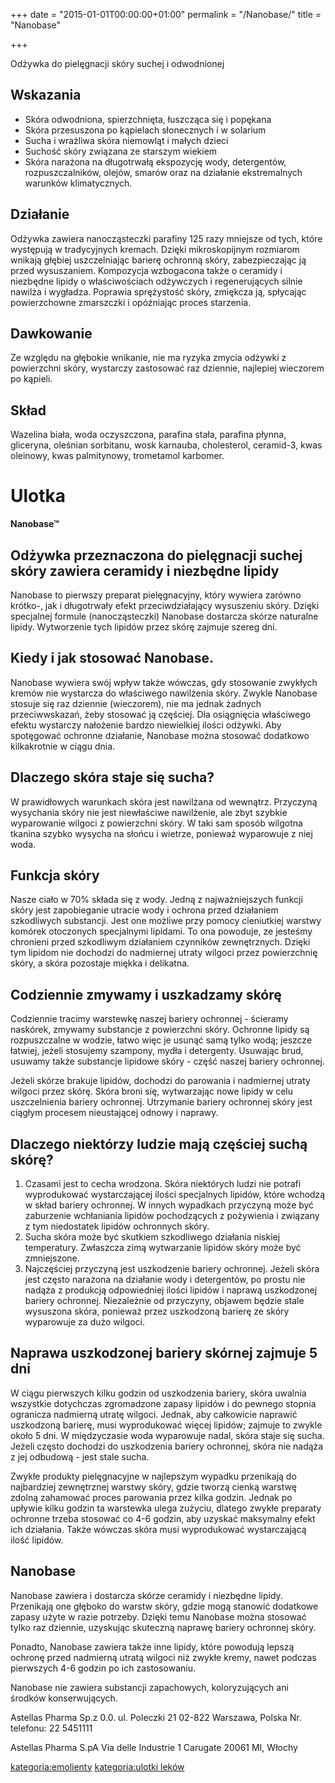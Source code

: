 +++
date = "2015-01-01T00:00:00+01:00"
permalink = "/Nanobase/"
title = "Nanobase"

+++

Odżywka do pielęgnacji skóry suchej i odwodnionej

Wskazania
---------

-   Skóra odwodniona, spierzchnięta, łuszcząca się i popękana
-   Skóra przesuszona po kąpielach słonecznych i w solarium
-   Sucha i wrażliwa skóra niemowląt i małych dzieci
-   Suchość skóry związana ze starszym wiekiem
-   Skóra narażona na długotrwałą ekspozycję wody, detergentów, rozpuszczalników, olejów, smarów oraz na działanie ekstremalnych warunków klimatycznych.

Działanie
---------

Odżywka zawiera nanocząsteczki parafiny 125 razy mniejsze od tych, które występują w tradycyjnych kremach. Dzięki mikroskopijnym rozmiarom wnikają głębiej uszczelniając barierę ochronną skóry, zabezpieczając ją przed wysuszaniem. Kompozycja wzbogacona także o ceramidy i niezbędne lipidy o właściwościach odżywczych i regenerujących silnie nawilża i wygładza. Poprawia sprężystość skóry, zmiękcza ją, spłycając powierzchowne zmarszczki i opóźniając proces starzenia.

Dawkowanie
----------

Ze względu na głębokie wnikanie, nie ma ryzyka zmycia odżywki z powierzchni skóry, wystarczy zastosować raz dziennie, najlepiej wieczorem po kąpieli.

Skład
-----

Wazelina biała, woda oczyszczona, parafina stała, parafina płynna, gliceryna, oleśnian sorbitanu, wosk karnauba, cholesterol, ceramid-3, kwas oleinowy, kwas palmitynowy, trometamol karbomer.

Ulotka
======

**Nanobase™**

Odżywka przeznaczona do pielęgnacji suchej skóry zawiera ceramidy i niezbędne lipidy
------------------------------------------------------------------------------------

Nanobase to pierwszy preparat pielęgnacyjny, który wywiera zarówno krótko-, jak i długotrwały efekt przeciwdziałający wysuszeniu skóry. Dzięki specjalnej formule (nanocząsteczki) Nanobase dostarcza skórze naturalne lipidy. Wytworzenie tych lipidów przez skórę zajmuje szereg dni.

Kiedy i jak stosować Nanobase.
------------------------------

Nanobase wywiera swój wpływ także wówczas, gdy stosowanie zwykłych kremów nie wystarcza do właściwego nawilżenia skóry. Zwykle Nanobase stosuje się raz dziennie (wieczorem), nie ma jednak żadnych przeciwwskazań, żeby stosować ją częściej. Dla osiągnięcia właściwego efektu wystarczy nałożenie bardzo niewielkiej ilości odżywki. Aby spotęgować ochronne działanie, Nanobase można stosować dodatkowo kilkakrotnie w ciągu dnia.

Dlaczego skóra staje się sucha?
-------------------------------

W prawidłowych warunkach skóra jest nawilżana od wewnątrz. Przyczyną wysychania skóry nie jest niewłaściwe nawilżenie, ale zbyt szybkie wyparowanie wilgoci z powierzchni skóry. W taki sam sposób wilgotna tkanina szybko wysycha na słońcu i wietrze, ponieważ wyparowuje z niej woda.

Funkcja skóry
-------------

Nasze ciało w 70% składa się z wody. Jedną z najważniejszych funkcji skóry jest zapobieganie utracie wody i ochrona przed działaniem szkodliwych substancji. Jest one możliwe przy pomocy cieniutkiej warstwy komórek otoczonych specjalnymi lipidami. To ona powoduje, ze jesteśmy chronieni przed szkodliwym działaniem czynników zewnętrznych. Dzięki tym lipidom nie dochodzi do nadmiernej utraty wilgoci przez powierzchnię skóry, a skóra pozostaje miękka i delikatna.

Codziennie zmywamy i uszkadzamy skórę
-------------------------------------

Codziennie tracimy warstewkę naszej bariery ochronnej - ścieramy naskórek, zmywamy substancje z powierzchni skóry. Ochronne lipidy są rozpuszczalne w wodzie, łatwo więc je usunąć samą tylko wodą; jeszcze łatwiej, jeżeli stosujemy szampony, mydła i detergenty. Usuwając brud, usuwamy także substancje lipidowe skóry - część naszej bariery ochronnej.

Jeżeli skórze brakuje lipidów, dochodzi do parowania i nadmiernej utraty wilgoci przez skórę. Skóra broni się, wytwarzając nowe lipidy w celu uszczelnienia bariery ochronnej. Utrzymanie bariery ochronnej skóry jest ciągłym procesem nieustającej odnowy i naprawy.

Dlaczego niektórzy ludzie mają częściej suchą skórę?
----------------------------------------------------

1.  Czasami jest to cecha wrodzona. Skóra niektórych ludzi nie potrafi wyprodukować wystarczającej ilości specjalnych lipidów, które wchodzą w skład bariery ochronnej. W innych wypadkach przyczyną może być zaburzenie wchłaniania lipidów pochodzących z pożywienia i związany z tym niedostatek lipidów ochronnych skóry.
2.  Sucha skóra może być skutkiem szkodliwego działania niskiej temperatury. Zwłaszcza zimą wytwarzanie lipidów skóry może być zmniejszone.
3.  Najczęściej przyczyną jest uszkodzenie bariery ochronnej. Jeżeli skóra jest często narażona na działanie wody i detergentów, po prostu nie nadąża z produkcją odpowiedniej ilości lipidów i naprawą uszkodzonej bariery ochronnej. Niezależnie od przyczyny, objawem będzie stale wysuszona skóra, ponieważ przez uszkodzoną barierę ze skóry wyparowuje za dużo wilgoci.

Naprawa uszkodzonej bariery skórnej zajmuje 5 dni
-------------------------------------------------

W ciągu pierwszych kilku godzin od uszkodzenia bariery, skóra uwalnia wszystkie dotychczas zgromadzone zapasy lipidów i do pewnego stopnia ogranicza nadmierną utratę wilgoci. Jednak, aby całkowicie naprawić uszkodzoną barierę, musi wyprodukować więcej lipidów; zajmuje to zwykle około 5 dni. W międzyczasie woda wyparowuje nadal, skóra staje się sucha. Jeżeli często dochodzi do uszkodzenia bariery ochronnej, skóra nie nadąża z jej odbudową - jest stale sucha.

Zwykłe produkty pielęgnacyjne w najlepszym wypadku przenikają do najbardziej zewnętrznej warstwy skóry, gdzie tworzą cienką warstwę zdolną zahamować proces parowania przez kilka godzin. Jednak po upływie kilku godzin ta warstewka ulega zużyciu, dlatego zwykłe preparaty ochronne trzeba stosować co 4-6 godzin, aby uzyskać maksymalny efekt ich działania. Także wówczas skóra musi wyprodukować wystarczającą ilość lipidów.

Nanobase
--------

Nanobase zawiera i dostarcza skórze ceramidy i niezbędne lipidy. Przenikają one głęboko do warstw skóry, gdzie mogą stanowić dodatkowe zapasy użyte w razie potrzeby. Dzięki temu Nanobase można stosować tylko raz dziennie, uzyskując skuteczną naprawę bariery ochronnej skóry.

Ponadto, Nanobase zawiera także inne lipidy, które powodują lepszą ochronę przed nadmierną utratą wilgoci niż zwykłe kremy, nawet podczas pierwszych 4-6 godzin po ich zastosowaniu.

Nanobase nie zawiera substancji zapachowych, koloryzujących ani środków konserwujących.

Astellas Pharma Sp.z 0.0.
ul. Poleczki 21
02-822 Warszawa, Polska
Nr. telefonu: 22 5451111

Astellas Pharma S.pA
Via delle Industrie 1
Carugate 20061 MI, Włochy

[kategoria:emolienty](/atopedia/kategoria:emolienty "wikilink") [kategoria:ulotki leków](/atopedia/kategoria:ulotki_leków "wikilink")